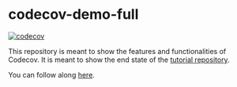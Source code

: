 # codecov-demo-full
[![codecov](https://codecov.io/gh/codecov/codecov-demo-full/branch/main/graph/badge.svg?token=7qxD1ydYqx)](https://codecov.io/gh/codecov/codecov-demo-full)

This repository is meant to show the features and functionalities of Codecov. It is meant to show the end state of the [tutorial repository](https://github.com/codecov/codecov-demo).



You can follow along [here](https://docs.codecov.com/docs/codecov-tutorial).

